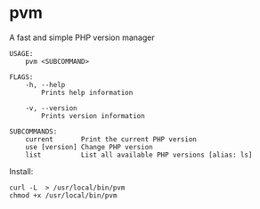 # pvm

A fast and simple PHP version manager

```
USAGE:
    pvm <SUBCOMMAND>

FLAGS:
    -h, --help
        Prints help information

    -v, --version
        Prints version information

SUBCOMMANDS:
    current       Print the current PHP version
    use [version] Change PHP version
    list          List all available PHP versions [alias: ls]
```

Install:

```
curl -L  > /usr/local/bin/pvm
chmod +x /usr/local/bin/pvm
```